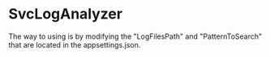 # SvcLogAnalyzer

The way to using is by modifying the "LogFilesPath" and "PatternToSearch" that are located in the appsettings.json.
